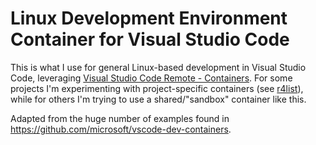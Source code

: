 # Linux Development Environment Container for Visual Studio Code

This is what I use for general Linux-based development in Visual Studio Code, leveraging [Visual Studio Code Remote - Containers](https://code.visualstudio.com/docs/remote/containers). For some projects I'm experimenting with project-specific containers (see [r4list](https://github.com/chucknelson/r4list)), while for others I'm trying to use a shared/"sandbox" container like this.

Adapted from the huge number of examples found in https://github.com/microsoft/vscode-dev-containers.